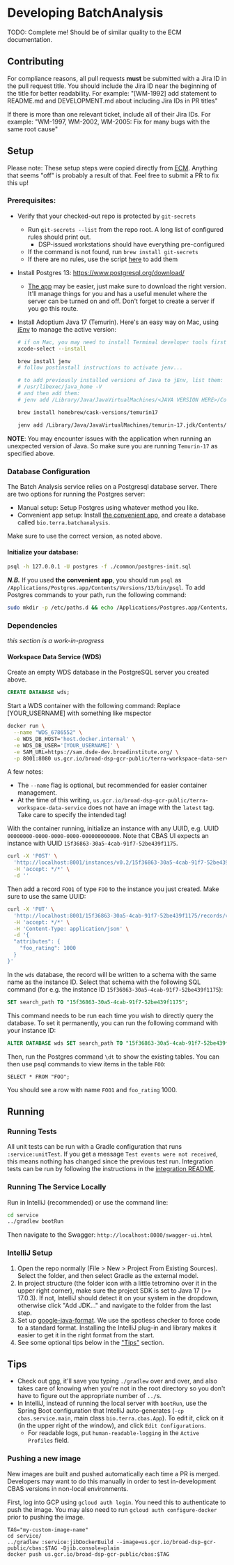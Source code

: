 # Developing BatchAnalysis

TODO: Complete me! Should be of similar quality to the ECM documentation.

## Contributing

For compliance reasons, all pull requests **must** be submitted with a Jira ID in the pull request title.
You should include the Jira ID near the beginning of the title for better readability.
For example: "[WM-1992] add statement to README.md and DEVELOPMENT.md about including Jira IDs in PR titles"

If there is more than one relevant ticket, include all of their Jira IDs.
For example: "WM-1997, WM-2002, WM-2005: Fix for many bugs with the same root cause"

## Setup

Please note: These setup steps were copied directly from [ECM](https://github.com/DataBiosphere/terra-external-credentials-manager/blob/dev/DEVELOPMENT.md). Anything
that seems "off" is probably a result of that. Feel free to submit a PR to fix this up!

### Prerequisites:

- Verify that your checked-out repo is protected by `git-secrets`
  - Run `git-secrets --list` from the repo root. A long list of configured rules should print out.
    - DSP-issued workstations should have everything pre-configured
  - If the command is not found, run `brew install git-secrets`
  - If there are no rules, use the script [here](https://github.com/broadinstitute/dsp-appsec-gitsecrets-client#setup) to add them
- Install Postgres 13: https://www.postgresql.org/download/
  - [The app](https://postgresapp.com/downloads.html) may be easier, just make sure to download the right version. It'll manage things for you and has a useful menulet where the server can be turned on and off. Don't forget to create a server if you go this route.
- Install Adoptium Java 17 (Temurin). Here's an easy way on Mac, using [jEnv](https://www.jenv.be/) to manage the active version:

    ```sh
    # if on Mac, you may need to install Terminal developer tools first
    xcode-select --install

    brew install jenv
    # follow postinstall instructions to activate jenv...

    # to add previously installed versions of Java to jEnv, list them:
    # /usr/libexec/java_home -V
    # and then add them:
    # jenv add /Library/Java/JavaVirtualMachines/<JAVA VERSION HERE>/Contents/Home

    brew install homebrew/cask-versions/temurin17

    jenv add /Library/Java/JavaVirtualMachines/temurin-17.jdk/Contents/Home
    ```

**NOTE**: You may encounter issues with the application when running an unexpected version of Java. So make sure you are running `Temurin-17` as specified above.


### Database Configuration
The Batch Analysis service relies on a Postgresql database server. There are two options for running the Postgres server:

- Manual setup:
  Setup Postgres using whatever method you like.
- Convenient app setup:
  Install [the convenient app](https://postgresapp.com/), and create a database called `bio.terra.batchanalysis`.

Make sure to use the correct version, as noted above.

#### Initialize your database:
```sh
psql -h 127.0.0.1 -U postgres -f ./common/postgres-init.sql
```
***N.B.*** If you used **the convenient app**, you should run `psql` as `/Applications/Postgres.app/Contents/Versions/13/bin/psql`. To add Postgres commands to your path, run the following command:
```sh
sudo mkdir -p /etc/paths.d && echo /Applications/Postgres.app/Contents/Versions/13/bin | sudo tee /etc/paths.d/postgresapp
```


### Dependencies

*this section is a work-in-progress*

#### Workspace Data Service (WDS)

Create an empty WDS database in the PostgreSQL server you created above.
```sql
CREATE DATABASE wds;
```

Start a WDS container with the following command:
Replace [YOUR_USERNAME] with something like mspector

```sh
docker run \
  --name "WDS_6786552" \
  -e WDS_DB_HOST='host.docker.internal' \
  -e WDS_DB_USER='[YOUR_USERNAME]' \
  -e SAM_URL=https://sam.dsde-dev.broadinstitute.org/ \
  -p 8001:8080 us.gcr.io/broad-dsp-gcr-public/terra-workspace-data-service:0.2.57
```

A few notes:
- The `--name` flag is optional, but recommended for easier container management.
- At the time of this writing, `us.gcr.io/broad-dsp-gcr-public/terra-workspace-data-service` does not have an image with the `latest` tag. Take care to specify the intended tag!


With the container running, initialize an instance with any UUID, e.g. UUID `00000000-0000-0000-0000-000000000000`.
Note that CBAS UI expects an instance with UUID `15f36863-30a5-4cab-91f7-52be439f1175`.
```sh
curl -X 'POST' \
  'http://localhost:8001/instances/v0.2/15f36863-30a5-4cab-91f7-52be439f1175/' \
  -H 'accept: */*' \
  -d ''
```

Then add a record `FOO1` of type `FOO` to the instance you just created. Make sure to use the same UUID:
```sh
curl -X 'PUT' \
  'http://localhost:8001/15f36863-30a5-4cab-91f7-52be439f1175/records/v0.2/FOO/FOO1' \
  -H 'accept: */*' \
  -H 'Content-Type: application/json' \
  -d '{
  "attributes": {
    "foo_rating": 1000
  }
}'
```

In the `wds` database, the record will be written to a schema with the same name as the instance ID.
Select that schema with the following SQL command (for e.g. the instance ID `15f36863-30a5-4cab-91f7-52be439f1175`):

```sql
SET search_path TO "15f36863-30a5-4cab-91f7-52be439f1175";
```

This command needs to be run each time you wish to directly query the database. To set it
permanently, you can run the following command with your instance ID:

```sql
ALTER DATABASE wds SET search_path TO "15f36863-30a5-4cab-91f7-52be439f1175";
```

Then, run the Postgres command `\dt` to show the existing tables.
You can then use psql commands to view items in the table `FOO`:

```
SELECT * FROM "FOO";
```

You should see a row with name `FOO1` and `foo_rating` 1000.

## Running

### Running Tests

All unit tests can be run with a Gradle configuration that runs `:service:unitTest`. If you get a message
`Test events were not received`, this means nothing has changed since the previous test run.
Integration tests can be run by following the instructions in the [integration README](./integration/README.md).

### Running The Service Locally

Run in IntelliJ (recommended) or use the command line:

```sh
cd service
../gradlew bootRun
```

Then navigate to the Swagger: `http://localhost:8080/swagger-ui.html`

### IntelliJ Setup

1. Open the repo normally (File > New > Project From Existing Sources). Select the folder, and then select Gradle as the external model.
2. In project structure (the folder icon with a little tetromino over it in the upper
   right corner), make sure the project SDK is set to Java 17 (>= 17.0.3). If not, IntelliJ should
   detect it on your system in the dropdown, otherwise click "Add JDK..." and navigate to
   the folder from the last step.
3. Set up [google-java-format](https://github.com/google/google-java-format). We use the
   spotless checker to force code to a standard format. Installing the IntelliJ plug-in
   and library makes it easier to get it in the right format from the start.
4. See some optional tips below in the ["Tips"](#tips) section.

## Tips
- Check out [gng](https://github.com/gdubw/gng), it'll save you typing `./gradlew` over
  and over, and also takes care of knowing when you're not in the root directory so you
  don't have to figure out the appropriate number of `../`s.
- In IntelliJ, instead of running the local server with `bootRun`, use the Spring
  Boot configuration that IntelliJ auto-generates (`-cp cbas.service.main`, main class
  `bio.terra.cbas.App`). To edit it, click on it (in the upper
  right of the window), and click `Edit Configurations`.
    - For readable logs, put `human-readable-logging` in the `Active Profiles` field.

### Pushing a new image

New images are built and pushed automatically each time a PR is merged. Developers may
want to do this manually in order to test in-development CBAS versions in non-local
environments.

First, log into GCP using `gcloud auth login`. You need this to authenticate to push the image.
You may also need to run `gcloud auth configure-docker` prior to pushing the image.

```
TAG="my-custom-image-name"
cd service/
../gradlew :service:jibDockerBuild --image=us.gcr.io/broad-dsp-gcr-public/cbas:$TAG -Djib.console=plain
docker push us.gcr.io/broad-dsp-gcr-public/cbas:$TAG
```
